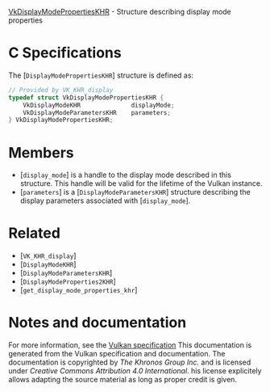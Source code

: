 [VkDisplayModePropertiesKHR](https://www.khronos.org/registry/vulkan/specs/1.3-extensions/man/html/VkDisplayModePropertiesKHR.html) - Structure describing display mode properties

# C Specifications
The [`DisplayModePropertiesKHR`] structure is defined as:
```c
// Provided by VK_KHR_display
typedef struct VkDisplayModePropertiesKHR {
    VkDisplayModeKHR              displayMode;
    VkDisplayModeParametersKHR    parameters;
} VkDisplayModePropertiesKHR;
```

# Members
- [`display_mode`] is a handle to the display mode described in this structure. This handle will be valid for the lifetime of the Vulkan instance.
- [`parameters`] is a [`DisplayModeParametersKHR`] structure describing the display parameters associated with [`display_mode`].

# Related
- [`VK_KHR_display`]
- [`DisplayModeKHR`]
- [`DisplayModeParametersKHR`]
- [`DisplayModeProperties2KHR`]
- [`get_display_mode_properties_khr`]

# Notes and documentation
For more information, see the [Vulkan specification](https://www.khronos.org/registry/vulkan/specs/1.3-extensions/html/vkspec.html)
This documentation is generated from the Vulkan specification and documentation.
The documentation is copyrighted by *The Khronos Group Inc.* and is licensed under *Creative Commons Attribution 4.0 International*.
his license explicitely allows adapting the source material as long as proper credit is given.
        